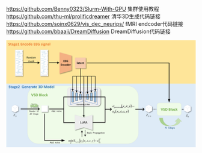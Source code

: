 https://github.com/Benny0323/Slurm-With-GPU 集群使用教程<br>
https://github.com/thu-ml/prolificdreamer 清华3D生成代码链接<br>
https://github.com/soinx0629/vis_dec_neurips/  fMRI endcoder代码链接<br>
https://github.com/bbaaii/DreamDiffusion DreamDiffusion代码链接<br>

![image](https://github.com/gegen666/EEGTo3D/blob/main/model.png)
